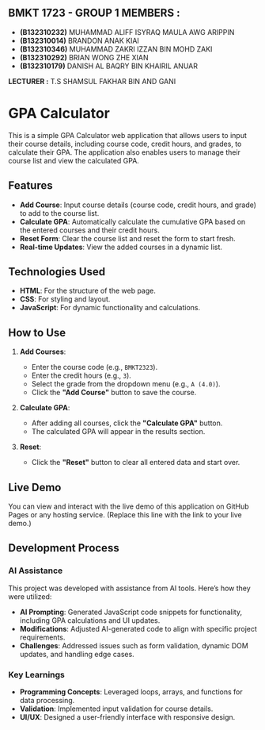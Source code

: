 ## BMKT 1723 - GROUP 1 MEMBERS :
- **(B132310232)** MUHAMMAD ALIFF ISYRAQ MAULA AWG ARIPPIN
- **(B132310014)** BRANDON ANAK KIAI
- **(B132310346)** MUHAMMAD ZAKRI IZZAN BIN MOHD ZAKI
- **(B132310292)** BRIAN WONG ZHE XIAN
- **(B132310179)** DANISH AL BAQRY BIN KHAIRIL ANUAR

**LECTURER :** T.S SHAMSUL FAKHAR BIN AND GANI

# GPA Calculator

This is a simple GPA Calculator web application that allows users to input their course details, including course code, credit hours, and grades, to calculate their GPA. The application also enables users to manage their course list and view the calculated GPA.

## Features

- **Add Course**: Input course details (course code, credit hours, and grade) to add to the course list.
- **Calculate GPA**: Automatically calculate the cumulative GPA based on the entered courses and their credit hours.
- **Reset Form**: Clear the course list and reset the form to start fresh.
- **Real-time Updates**: View the added courses in a dynamic list.

## Technologies Used

- **HTML**: For the structure of the web page.
- **CSS**: For styling and layout.
- **JavaScript**: For dynamic functionality and calculations.

## How to Use

1. **Add Courses**:
   - Enter the course code (e.g., `BMKT2323`).
   - Enter the credit hours (e.g., `3`).
   - Select the grade from the dropdown menu (e.g., `A (4.0)`).
   - Click the **"Add Course"** button to save the course.

2. **Calculate GPA**:
   - After adding all courses, click the **"Calculate GPA"** button.
   - The calculated GPA will appear in the results section.

3. **Reset**:
   - Click the **"Reset"** button to clear all entered data and start over.

## Live Demo

You can view and interact with the live demo of this application on GitHub Pages or any hosting service. (Replace this line with the link to your live demo.)

## Development Process

### AI Assistance

This project was developed with assistance from AI tools. Here’s how they were utilized:
- **AI Prompting**: Generated JavaScript code snippets for functionality, including GPA calculations and UI updates.
- **Modifications**: Adjusted AI-generated code to align with specific project requirements.
- **Challenges**: Addressed issues such as form validation, dynamic DOM updates, and handling edge cases.

### Key Learnings

- **Programming Concepts**: Leveraged loops, arrays, and functions for data processing.
- **Validation**: Implemented input validation for course details.
- **UI/UX**: Designed a user-friendly interface with responsive design.
